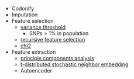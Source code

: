 - Codonify
- Imputation
- Feature selection
  - [variance threshold](https://scikit-learn.org/stable/modules/generated/sklearn.feature_selection.VarianceThreshold.html#sklearn.feature_selection.VarianceThreshold)
    - SNPs > 1% in population
  - [recursive feature selection](https://scikit-learn.org/stable/modules/generated/sklearn.feature_selection.RFE.html#sklearn.feature_selection.RFE)
  - [chi2](https://scikit-learn.org/stable/modules/generated/sklearn.feature_selection.chi2.html#sklearn.feature_selection.chi2)
- Feature extraction
  - [principle components analysis](https://scikit-learn.org/stable/modules/generated/sklearn.decomposition.PCA.html#sklearn.decomposition.PCA)
  - [t-distributed stochastic neighbor embedding](https://scikit-learn.org/stable/modules/generated/sklearn.manifold.TSNE.html#sklearn.manifold.TSNE)
  - Autoencoder
